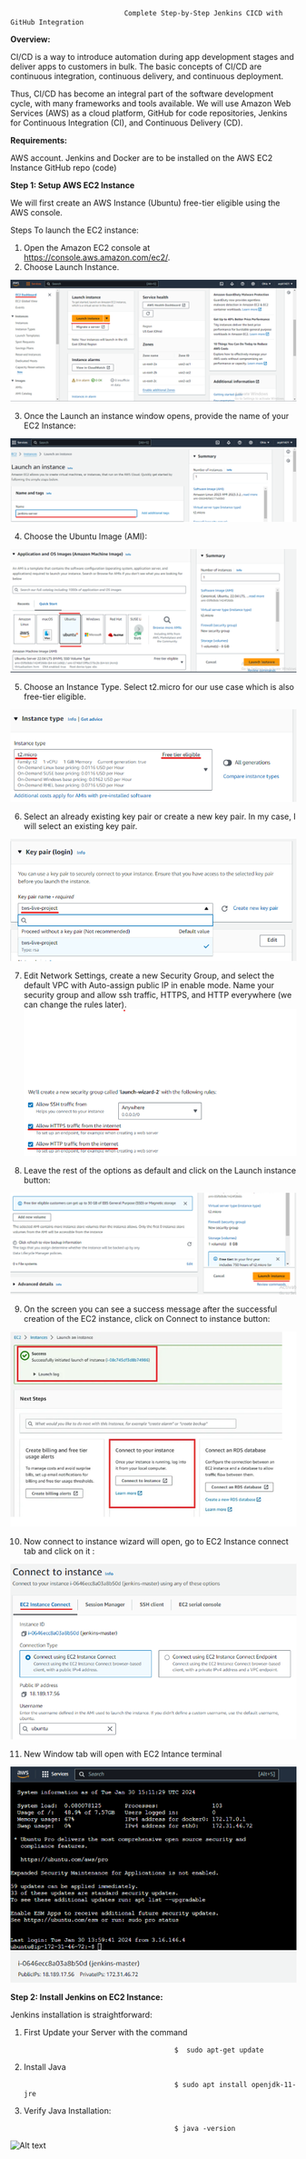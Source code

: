                                 Complete Step-by-Step Jenkins CICD with GitHub Integration

**Overview:**

CI/CD is a way to introduce automation during app development stages and deliver apps to customers in bulk. The basic concepts of CI/CD are continuous integration, continuous delivery, and continuous deployment.

Thus, CI/CD has become an integral part of the software development cycle, with many frameworks and tools available. We will use Amazon Web Services (AWS) as a cloud platform, GitHub for code repositories, Jenkins for Continuous Integration (CI), and Continuous Delivery (CD).


**Requirements:**

AWS account.
Jenkins and Docker are to be installed on the AWS EC2 Instance
GitHub repo (code)

**Step 1: Setup AWS EC2 Instance**

We will first create an AWS Instance (Ubuntu) free-tier eligible using the AWS console.

Steps To launch the EC2 instance:
1. Open the Amazon EC2 console at https://console.aws.amazon.com/ec2/.
2. Choose Launch Instance.

![EC2 Lanch](Images/image.png)


3. Once the Launch an instance window opens, provide the name of your EC2 Instance:

![Alt text](Images/image-1.png)


4. Choose the Ubuntu Image (AMI):

![Alt text](Images/image-2.png)

5. Choose an Instance Type. Select t2.micro for our use case which is also free-tier eligible.

![Alt text](Images/image-3.png)

6. Select an already existing key pair or create a new key pair. In my case, I will select an existing key pair.

![Alt text](Images/image-4.png)

7. Edit Network Settings, create a new Security Group, and select the default VPC with Auto-assign public IP in enable   mode. Name your security group and allow ssh traffic, HTTPS, and HTTP everywhere (we can change the rules later).
![Alt text](Images/image-5.png)

8. Leave the rest of the options as default and click on the Launch instance button:

![Alt text](Images/image-6.png)

9. On the screen you can see a success message after the successful creation of the EC2 instance, click on Connect to instance button:

![Alt text](Images/image-7.png)

10. Now connect to instance wizard will open, go to EC2 Instance connect tab and click on it :

![Alt text](Images/image-8.png)

11. New Window tab will open with EC2 Intance terminal 

![Alt text](Images/image-9.png)


**Step 2: Install Jenkins on EC2 Instance:**

Jenkins installation is straightforward:

1. First Update your Server with the command

                                            $  sudo apt-get update 


2. Install Java

                                            $ sudo apt install openjdk-11-jre

3. Verify Java Installation:

                                            $ java -version

![Alt text](image-10.png)






[def]: image.png